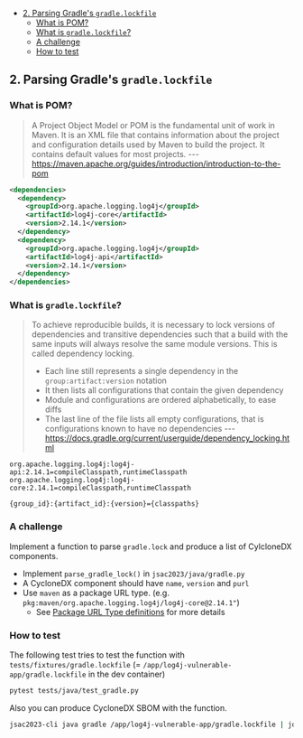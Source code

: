 - [2. Parsing Gradle's `gradle.lockfile`](#2-parsing-gradles-gradlelockfile)
  * [What is POM?](#what-is-pom)
  * [What is `gradle.lockfile`?](#what-is-gradlelockfile)
  * [A challenge](#a-challenge)
  * [How to test](#how-to-test)

## 2. Parsing Gradle's `gradle.lockfile`

### What is POM?

> A Project Object Model or POM is the fundamental unit of work in Maven. It is an XML file that contains information about the project and configuration details used by Maven to build the project. It contains default values for most projects.
> --- https://maven.apache.org/guides/introduction/introduction-to-the-pom

```xml
<dependencies>
  <dependency>
    <groupId>org.apache.logging.log4j</groupId>
    <artifactId>log4j-core</artifactId>
    <version>2.14.1</version>
  </dependency>
  <dependency>
    <groupId>org.apache.logging.log4j</groupId>
    <artifactId>log4j-api</artifactId>
    <version>2.14.1</version>
  </dependency>
</dependencies>
```

### What is `gradle.lockfile`?

> To achieve reproducible builds, it is necessary to lock versions of dependencies and transitive dependencies such that a build with the same inputs will always resolve the same module versions. This is called dependency locking.
>
> - Each line still represents a single dependency in the `group:artifact:version` notation
> - It then lists all configurations that contain the given dependency
> - Module and configurations are ordered alphabetically, to ease diffs
> - The last line of the file lists all empty configurations, that is configurations known to have no dependencies
> --- https://docs.gradle.org/current/userguide/dependency_locking.html

```
org.apache.logging.log4j:log4j-api:2.14.1=compileClasspath,runtimeClasspath
org.apache.logging.log4j:log4j-core:2.14.1=compileClasspath,runtimeClasspath
```

```
{group_id}:{artifact_id}:{version}={classpaths}
```

### A challenge

Implement a function to parse `gradle.lock` and produce a list of CylcloneDX components.

- Implement `parse_gradle_lock()` in `jsac2023/java/gradle.py`
- A CycloneDX component should have `name`, `version` and `purl`
- Use `maven` as a package URL type. (e.g. `pkg:maven/org.apache.logging.log4j/log4j-core@2.14.1"`)
  - See [Package URL Type definitions](https://github.com/package-url/purl-spec/blob/master/PURL-TYPES.rst) for more details

### How to test

The following test tries to test the function with `tests/fixtures/gradle.lockfile` (= `/app/log4j-vulnerable-app/gradle.lockfile` in the dev container)

```bash
pytest tests/java/test_gradle.py
```

Also you can produce CycloneDX SBOM with the function.

```bash
jsac2023-cli java gradle /app/log4j-vulnerable-app/gradle.lockfile | jq .
```
